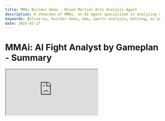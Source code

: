 ```yaml
---
title: MMAi Builder Demo - Mixed Martial Arts Analysis Agent
description: A showcase of MMAi, an AI agent specialized in analyzing mixed martial arts fights and providing insights for betting and strategy.
keywords: [eliza-os, builder-demo, mma, sports-analysis, betting, ai-analysis]
date: 2025-03-27
---
```


# MMAi: AI Fight Analyst by Gameplan - Summary

<div className="responsive-iframe">
  <iframe
    src="https://www.youtube.com/embed/9T2uW3U6os4"
    title="YouTube video player"
    allow="accelerometer; autoplay; clipboard-write; encrypted-media; gyroscope; picture-in-picture"
    allowFullScreen
  />
</div>

- Date: 2025-03-27
- YouTube Link: https://www.youtube.com/watch?v=9T2uW3U6os4

## Introduction [0:16-16:32]

- Kobertyov from Gameplan introduced MMAi, the first AI fight analyst delivering instant MMA news, in-depth fight breakdowns, and expert analysis.

## Background and Development [17:52-45:22]

- Kobertyov has 10 years of sports marketing experience and spent 2 years building a Web3 sports brand.
- Works with 70+ fighters including Khabib Nurmagomedov and Coach Javier Mendes.
- Discovered AI Agents in November and built the first version in just 7 hours despite no coding experience [289:06-313:74].
- The team further developed and improved the agent.

## Product Features [45:84-151:04]

- Created an MMA ecosystem dashboard for fans.
- Developed multiple agents, including a Khabib character that was convincing enough to be mistaken for a real person.
- Built an MMA updates agent that posts news automatically.
- Architecture uses Eliza as a core with connections to MMA websites for news and analytics.

## Vision and Roadmap [151:04-240:96]

- Initial phase: Deployed agents on Twitter, Discord, and Telegram where fans can tag it for expert opinions.
- Current focus: Combining character personalities with MMA expertise.
- Next phase: Fan engagement dashboard with detailed fan scores (similar to KITO for MMA).
- Future goals:
  1. Creating AI judges to address controversial decisions [370:36-385:32]
  2. Building tools for MMA scouts to identify prospects
  3. Developing a complete MMA ecosystem using AI technologies

## Fan Engagement Dashboard Demo [423:32-503:28]

- Dashboard shows fan score, activity metrics, and athletes mentioned.
- Users connect their Twitter account to track engagement.
- Features a leaderboard to identify "super fans."
- Benefits both athletes and fans by allowing fighters to identify their most engaged followers.
- Addresses a gap in current social media tools by connecting fighters with their dedicated fans.

## Potential and Partnerships [385:32-512:42]

- Already in talks with major organizations.
- AI judging is becoming more accepted in combat sports as an alternative opinion.
- Technology could potentially expand to other sports beyond MMA and boxing.
- Built to create tools that fans actually want to use.

The presentation highlights how MMAi is leveraging AI to transform fan engagement in MMA while providing valuable analytics and creating a bridge between fighters and their most dedicated supporters.

